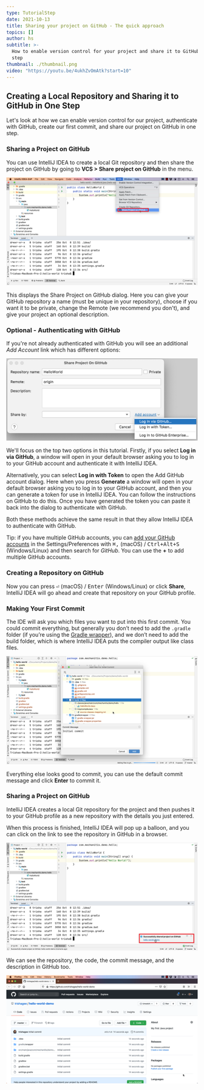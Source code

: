```yaml
---
type: TutorialStep
date: 2021-10-13
title: Sharing your project on GitHub - The quick approach
topics: []
author: hs
subtitle: >-
  How to enable version control for your project and share it to GitHub in one
  step
thumbnail: ./thumbnail.png
video: "https://youtu.be/4ukhZvOmAtk?start=10"
---
```


## Creating a Local Repository and Sharing it to GitHub in One Step

Let's look at how we can enable version control for our project, authenticate with GitHub, create our first commit, and share our project on GitHub in one step.

### Sharing a Project on GitHub

You can use IntelliJ IDEA to create a local Git repository and then share the project on GitHub by going to **VCS > Share project on GitHub** in the menu.

![Share Project on GitHub](share-project-github.png)

This displays the Share Project on GitHub dialog. Here you can give your GitHub repository a name (must be unique in your repository), choose if you want it to be private, change the Remote (we recommend you don't), and give your project an optional description.

### Optional - Authenticating with GitHub

If you're not already authenticated with GitHub you will see an additional _Add Account_ link which has different options:

![Add GitHub Account](share-add-account.png)

We'll focus on the top two options in this tutorial. Firstly, if you select **Log in via GitHub**, a window will open in your default browser asking you to log in to your GitHub account and authenticate it with IntelliJ IDEA.

Alternatively, you can select **Log in with Token** to open the Add GitHub account dialog. Here when you press **Generate** a window will open in your default browser asking you to log in to your GitHub account, and then you can generate a token for use in IntelliJ IDEA. You can follow the instructions on GitHub to do this. Once you have generated the token you can paste it back into the dialog to authenticate with GitHub.

Both these methods achieve the same result in that they allow IntelliJ IDEA to authenticate with GitHub.

Tip: if you have multiple GitHub accounts, you can [add your GitHub accounts](https://www.jetbrains.com/help/idea/github.html) in the Settings/Preferences with <kbd>⌘,</kbd> (macOS) / <kbd>Ctrl+Alt+S</kbd> (Windows/Linux) and then search for _GitHub_. You can use the **+** to add multiple GitHub accounts.

### Creating a Repository on GitHub

Now you can press <kbd>⏎</kbd> (macOS) / <kbd>Enter</kbd> (Windows/Linux) or click **Share**, IntelliJ IDEA will go ahead and create that repository on your GitHub profile.

### Making Your First Commit

The IDE will ask you which files you want to put into this first commit. You could commit everything, but generally you don’t need to add the `.gradle` folder (if you’re using the [Gradle wrapper](https://docs.gradle.org/current/userguide/gradle_wrapper.html)), and we don’t need to add the build folder, which is where IntelliJ IDEA puts the compiler output like class files.

![Add Files for Initial Commit](add-files-for-Initial-commit.png)

Everything else looks good to commit, you can use the default commit message and click **Enter** to commit it.

### Sharing a Project on GitHub

IntelliJ IDEA creates a local Git repository for the project and then pushes it to your GitHub profile as a new repository with the details you just entered.

When this process is finished, IntelliJ IDEA will pop up a balloon, and you can click on the link to see the repository in GitHub in a browser.

![Shared On GitHub](shared-on-github.png)

We can see the repository, the code, the commit message, and the description in GitHub too.

![](shared-on-github-browser.png)

